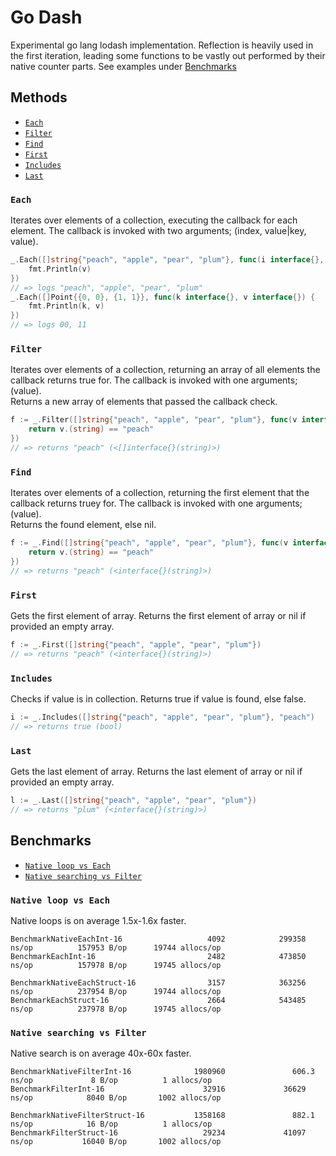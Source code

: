 # Go Dash
Experimental go lang lodash implementation. 
Reflection is heavily used in the first iteration, leading some functions to be vastly out performed by their native counter parts. See examples under [Benchmarks](#benchmarks)

## Methods

* [`Each`](#each)
* [`Filter`](#filer)
* [`Find`](#find)
* [`First`](#first)
* [`Includes`](#includes)
* [`Last`](#last)

### `Each`

Iterates over elements of a collection, executing the callback for each element. The callback is invoked with two arguments; (index, value|key, value). 

```go
_.Each([]string{"peach", "apple", "pear", "plum"}, func(i interface{}, v interface{}) {
	fmt.Println(v)
})
// => logs "peach", "apple", "pear", "plum"
_.Each([]Point{{0, 0}, {1, 1}}, func(k interface{}, v interface{}) {
    fmt.Println(k, v)
})
// => logs 00, 11
```

### `Filter` 

Iterates over elements of a collection, returning an array of all elements the callback returns true for. The callback is invoked with one arguments; (value).  
Returns a new array of elements that passed the callback check. 

```go
f := _.Filter([]string{"peach", "apple", "pear", "plum"}, func(v interface{}) {
    return v.(string) == "peach"
})
// => returns "peach" (<[]interface{}(string)>)
```

### `Find` 

Iterates over elements of a collection, returning the first element that the callback returns truey for. The callback is invoked with one arguments; (value).  
Returns the found element, else nil.

```go
f := _.Find([]string{"peach", "apple", "pear", "plum"}, func(v interface{}) {
    return v.(string) == "peach"
})
// => returns "peach" (<interface{}(string)>)
```

### `First`

Gets the first element of array.
Returns the first element of array or nil if provided an empty array.

```go
f := _.First([]string{"peach", "apple", "pear", "plum"})
// => returns "peach" (<interface{}(string)>)
```
### `Includes`

Checks if value is in collection.
Returns true if value is found, else false.

```go
i := _.Includes([]string{"peach", "apple", "pear", "plum"}, "peach")
// => returns true (bool)
```

### `Last`

Gets the last element of array.
Returns the last element of array or nil if provided an empty array.

```go
l := _.Last([]string{"peach", "apple", "pear", "plum"})
// => returns "plum" (<interface{}(string)>)
```

## Benchmarks

* [`Native loop vs Each`](#native-loop-vs-each)
* [`Native searching vs Filter`](#native-searching-vs-Filter)

### `Native loop vs Each`

Native loops is on average 1.5x-1.6x faster.

```shell
BenchmarkNativeEachInt-16                   4092            299358 ns/op          157953 B/op      19744 allocs/op
BenchmarkEachInt-16                         2482            473850 ns/op          157978 B/op      19745 allocs/op

BenchmarkNativeEachStruct-16                3157            363256 ns/op          237954 B/op      19744 allocs/op
BenchmarkEachStruct-16                      2664            543485 ns/op          237978 B/op      19745 allocs/op
```

### `Native searching vs Filter`

Native search is on average 40x-60x faster.

```shell
BenchmarkNativeFilterInt-16              1980960               606.3 ns/op             8 B/op          1 allocs/op
BenchmarkFilterInt-16                      32916             36629 ns/op            8040 B/op       1002 allocs/op

BenchmarkNativeFilterStruct-16           1358168               882.1 ns/op            16 B/op          1 allocs/op
BenchmarkFilterStruct-16                   29234             41097 ns/op           16040 B/op       1002 allocs/op
```
